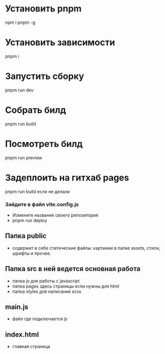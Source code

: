 # Установить pnpm
  npm i pnpm -g
# Установить зависимости
  pnpm i
# Запустить сборку
  pnpm run dev
# Собрать билд
  pnpm run build
# Посмотреть билд
  pnpm run preview
# Задеплоить на гитхаб pages
  pnpm run build если не делали
### Зайдите в файл vite.config.js
  - Измените название своего репозитория
  - pnpm run deploy

## Папка public
  - содержит в себе статические файлы: картинки в папке assets, стили, шрифты и прочее.
## Папка src  в ней ведется основная работа
  - папка js для работы с javascript
  - папка pages здесь страницы если нужны для html
  - папка styles для написания scss
## main.js
  - файл где подключается js
## index.html
  - главная страница
